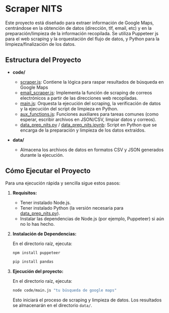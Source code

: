# Scraper NITS

Este proyecto está diseñado para extraer información de Google Maps, centrándose en la obtención de datos (dirección, tlf, email, etc) y en la preparación/limpieza de la información recopilada. Se utiliza Puppeteer js para el web scraping y la orquestación del flujo de datos, y Python para la limpieza/finalización de los datos.

## Estructura del Proyecto

- **code/**
  - [scraper.js](code/scraper.js): Contiene la lógica para raspar resultados de búsqueda en Google Maps
  - [email_scraper.js](code/email_scraper.js): Implementa la función de scraping de correos electrónicos a partir de las direcciones web recopiladas.
  - [main.js](code/main.js): Orquesta la ejecución del scraping, la verificación de datos y la ejecución del script de limpieza en Python.
  - [aux_functions.js](code/aux_functions.js): Funciones auxiliares para tareas comunes (como esperar, escribir archivos en JSON/CSV, limpiar datos y correos).
  - [data_prep_nits.py](code/data_prep_nits.py) / [data_prep_nits.ipynb](code/data_prep_nits.ipynb): Script en Python que se encarga de la preparación y limpieza de los datos extraídos.

- **data/**
  - Almacena los archivos de datos en formatos CSV y JSON generados durante la ejecución.


## Cómo Ejecutar el Proyecto

Para una ejecución rápida y sencilla sigue estos pasos:

1. **Requisitos:**
   - Tener instalado Node.js.
   - Tener instalado Python (la versión necesaria para [data_prep_nits.py](code/data_prep_nits.py)).
   - Instalar las dependencias de Node.js (por ejemplo, Puppeteer) si aún no lo has hecho.

2. **Instalación de Dependencias:**

   En el directorio raíz, ejecuta:
   ```sh
   npm install puppeteer
   ```
    ```sh
    pip install pandas
    ```

3. **Ejecución del proyecto:**

   En el directorio raíz, ejecuta:
   ```sh
   node code/main.js "tu búsqueda de google maps"
   ```

   Esto iniciará el proceso de scraping y limpieza de datos. Los resultados se almacenarán en el directorio `data/`.

